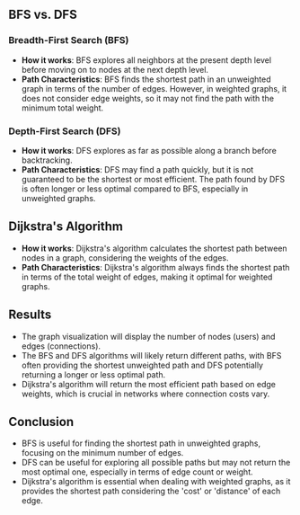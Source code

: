 ## BFS vs. DFS

### Breadth-First Search (BFS)
- **How it works**: BFS explores all neighbors at the present depth level before moving on to nodes at the next depth level.
- **Path Characteristics**: BFS finds the shortest path in an unweighted graph in terms of the number of edges. However, in weighted graphs, it does not consider edge weights, so it may not find the path with the minimum total weight.

### Depth-First Search (DFS)
- **How it works**: DFS explores as far as possible along a branch before backtracking.
- **Path Characteristics**: DFS may find a path quickly, but it is not guaranteed to be the shortest or most efficient. The path found by DFS is often longer or less optimal compared to BFS, especially in unweighted graphs.

## Dijkstra's Algorithm
- **How it works**: Dijkstra's algorithm calculates the shortest path between nodes in a graph, considering the weights of the edges.
- **Path Characteristics**: Dijkstra's algorithm always finds the shortest path in terms of the total weight of edges, making it optimal for weighted graphs.

## Results
- The graph visualization will display the number of nodes (users) and edges (connections).
- The BFS and DFS algorithms will likely return different paths, with BFS often providing the shortest unweighted path and DFS potentially returning a longer or less optimal path.
- Dijkstra's algorithm will return the most efficient path based on edge weights, which is crucial in networks where connection costs vary.

## Conclusion
- BFS is useful for finding the shortest path in unweighted graphs, focusing on the minimum number of edges.
- DFS can be useful for exploring all possible paths but may not return the most optimal one, especially in terms of edge count or weight.
- Dijkstra's algorithm is essential when dealing with weighted graphs, as it provides the shortest path considering the 'cost' or 'distance' of each edge.